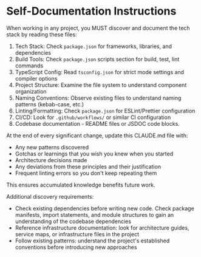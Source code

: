 # Self-Documentation Instructions

When working in any project, you MUST discover and document the tech stack by reading these files:

1. Tech Stack: Check `package.json` for frameworks, libraries, and dependencies
2. Build Tools: Check `package.json` scripts section for build, test, lint commands
3. TypeScript Config: Read `tsconfig.json` for strict mode settings and compiler options
4. Project Structure: Examine the file system to understand component organization
5. Naming Conventions: Observe existing files to understand naming patterns (kebab-case, etc.)
6. Linting/Formatting: Check `package.json` for ESLint/Prettier configuration
7. CI/CD: Look for `.github/workflows/` or similar CI configuration
8. Codebase documentation - README files or JSDOC code blocks.

At the end of every significant change, update this CLAUDE.md file with:

- Any new patterns discovered
- Gotchas or learnings that you wish you knew when you started
- Architecture decisions made
- Any deviations from these principles and their justification
- Frequent linting errors so you don't keep repeating them

This ensures accumulated knowledge benefits future work.

Additional discovery requirements:

- Check existing dependencies before writing new code. Check package manifests, import statements, and module structures to gain an understanding of the codebase dependencies
- Reference infrastructure documentation: look for architecture guides, service maps, or infrastructure files in the project
- Follow existing patterns: understand the project's established conventions before introducing new approaches